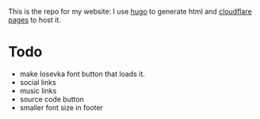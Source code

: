This is the repo for my website:
I use [hugo](https://gohugo.io) to generate html and [cloudflare pages](https://pages.cloudflare.com/) to host it.

# Todo
- make Iosevka font button that loads it.
- social links
- music links
- source code button
- smaller font size in footer

